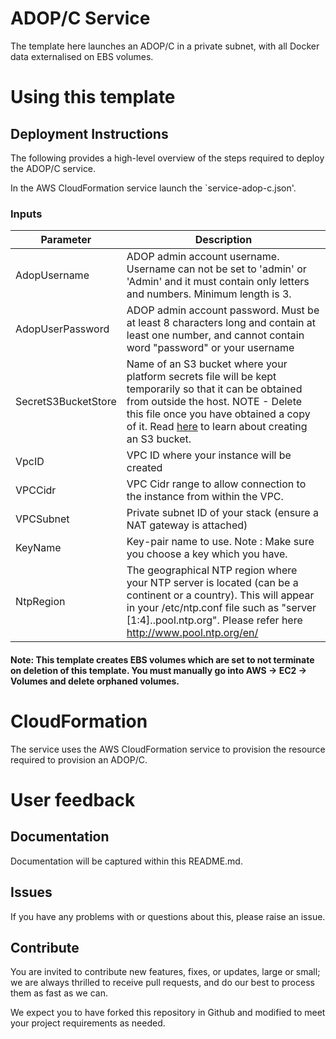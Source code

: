 # ADOP/C Service

The template here launches an ADOP/C in a private subnet, with all Docker data externalised on EBS volumes.

# Using this template 

## Deployment Instructions

The following provides a high-level overview of the steps required to deploy the ADOP/C service.

In the AWS CloudFormation service launch the `service-adop-c.json'.

### Inputs

| Parameter | Description |
|-----------|-------------|
| AdopUsername | ADOP admin account username. Username can not be set to 'admin' or 'Admin' and it must contain only letters and numbers. Minimum length is 3. |
| AdopUserPassword | ADOP admin account password. Must be at least 8 characters long and contain at least one number, and cannot contain word "password" or your username |
| SecretS3BucketStore | Name of an S3 bucket where your platform secrets file will be kept temporarily so that it can be obtained from outside the host. NOTE - Delete this file once you have obtained a copy of it. Read [here](http://docs.aws.amazon.com/AmazonS3/latest/gsg/CreatingABucket.html) to learn about creating an S3 bucket. |
| VpcID | VPC ID where your instance will be created | 
| VPCCidr | VPC Cidr range to allow connection to the instance from within the VPC. | 
| VPCSubnet | Private subnet ID of your stack (ensure a NAT gateway is attached) |
| KeyName | Key-pair name to use. Note : Make sure you choose a key which you have. |
| NtpRegion | The geographical NTP region where your NTP server is located (can be a continent or a country). This will appear in your /etc/ntp.conf file such as "server [1:4].<NtpRegion>.pool.ntp.org". Please refer here http://www.pool.ntp.org/en/ |

#### Note: This template creates EBS volumes which are set to not terminate on deletion of this template. You must manually go into AWS -> EC2 -> Volumes and delete orphaned volumes.

# CloudFormation

The service uses the AWS CloudFormation service to provision the resource required to provision an ADOP/C.

# User feedback

## Documentation
Documentation will be captured within this README.md.

## Issues
If you have any problems with or questions about this, please raise an issue.

## Contribute
You are invited to contribute new features, fixes, or updates, large or small; we are always thrilled to receive pull requests, and do our best to process them as fast as we can.

We expect you to have forked this repository in Github and modified to meet your project requirements as needed.

